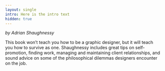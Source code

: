 ```yaml
---
layout: single
intro: Here is the intro text
hidden: true
---
```

_by Adrian Shaughnessy_

This book won’t teach you how to be a graphic designer, but it will teach you how to survive as one. Shaughnessy includes great tips on self-promotion, finding work, managing and maintaining client relationships, and sound advice on some of the philosophical dilemmas designers encounter on the job.